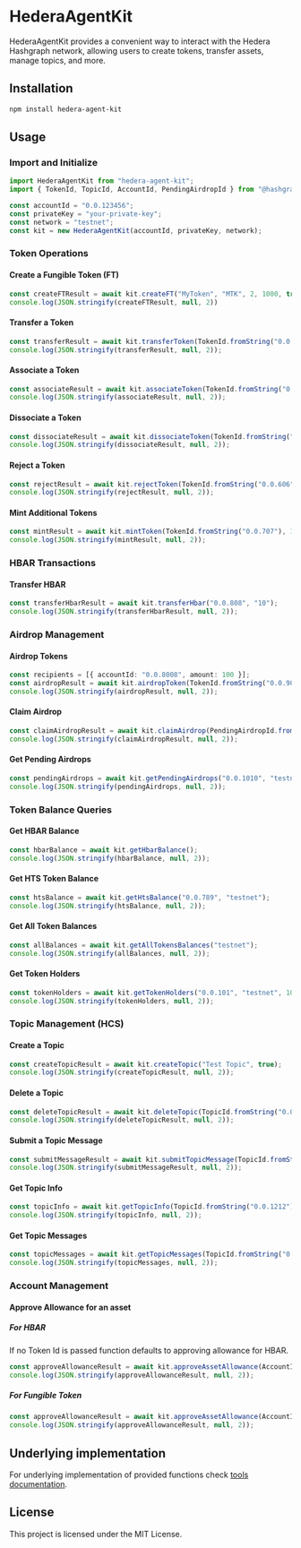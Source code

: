 # HederaAgentKit

HederaAgentKit provides a convenient way to interact with the Hedera Hashgraph network, allowing users to create tokens, transfer assets, manage topics, and more.

## Installation

```sh
npm install hedera-agent-kit
```

## Usage

### Import and Initialize

```ts
import HederaAgentKit from "hedera-agent-kit";
import { TokenId, TopicId, AccountId, PendingAirdropId } from "@hashgraph/sdk";

const accountId = "0.0.123456";
const privateKey = "your-private-key";
const network = "testnet";
const kit = new HederaAgentKit(accountId, privateKey, network);
```

### Token Operations

#### Create a Fungible Token (FT)
```ts
const createFTResult = await kit.createFT("MyToken", "MTK", 2, 1000, true);
console.log(JSON.stringify(createFTResult, null, 2))
```

#### Transfer a Token
```ts
const transferResult = await kit.transferToken(TokenId.fromString("0.0.123"), "0.0.456", 100);
console.log(JSON.stringify(transferResult, null, 2));

```

#### Associate a Token
```ts
const associateResult = await kit.associateToken(TokenId.fromString("0.0.202"));
console.log(JSON.stringify(associateResult, null, 2));
```

#### Dissociate a Token
```ts
const dissociateResult = await kit.dissociateToken(TokenId.fromString("0.0.303"));
console.log(JSON.stringify(dissociateResult, null, 2));
```

#### Reject a Token
```ts
const rejectResult = await kit.rejectToken(TokenId.fromString("0.0.606"));
console.log(JSON.stringify(rejectResult, null, 2));
```

#### Mint Additional Tokens
```ts
const mintResult = await kit.mintToken(TokenId.fromString("0.0.707"), 1000);
console.log(JSON.stringify(mintResult, null, 2));
```

### HBAR Transactions

#### Transfer HBAR
```ts
const transferHbarResult = await kit.transferHbar("0.0.808", "10");
console.log(JSON.stringify(transferHbarResult, null, 2));
```

### Airdrop Management

#### Airdrop Tokens
```ts
const recipients = [{ accountId: "0.0.8008", amount: 100 }];
const airdropResult = await kit.airdropToken(TokenId.fromString("0.0.9009"), recipients);
console.log(JSON.stringify(airdropResult, null, 2));
```

#### Claim Airdrop
```ts
const claimAirdropResult = await kit.claimAirdrop(PendingAirdropId.fromString("0.0.909"));
console.log(JSON.stringify(claimAirdropResult, null, 2));
```

#### Get Pending Airdrops
```ts
const pendingAirdrops = await kit.getPendingAirdrops("0.0.1010", "testnet");
console.log(JSON.stringify(pendingAirdrops, null, 2));
```

### Token Balance Queries

#### Get HBAR Balance
```ts
const hbarBalance = await kit.getHbarBalance();
console.log(JSON.stringify(hbarBalance, null, 2));
```

#### Get HTS Token Balance
```ts
const htsBalance = await kit.getHtsBalance("0.0.789", "testnet");
console.log(JSON.stringify(htsBalance, null, 2));
```

#### Get All Token Balances
```ts
const allBalances = await kit.getAllTokensBalances("testnet");
console.log(JSON.stringify(allBalances, null, 2));
```

#### Get Token Holders
```ts
const tokenHolders = await kit.getTokenHolders("0.0.101", "testnet", 10);
console.log(JSON.stringify(tokenHolders, null, 2));
```

### Topic Management (HCS)

#### Create a Topic
```ts
const createTopicResult = await kit.createTopic("Test Topic", true);
console.log(JSON.stringify(createTopicResult, null, 2));
```

#### Delete a Topic
```ts
const deleteTopicResult = await kit.deleteTopic(TopicId.fromString("0.0.1111"));
console.log(JSON.stringify(deleteTopicResult, null, 2));
```

#### Submit a Topic Message
```ts
const submitMessageResult = await kit.submitTopicMessage(TopicId.fromString("0.0.1313"), "Hello, Hedera!");
console.log(JSON.stringify(submitMessageResult, null, 2));
```

#### Get Topic Info
```ts
const topicInfo = await kit.getTopicInfo(TopicId.fromString("0.0.1212"), "testnet");
console.log(JSON.stringify(topicInfo, null, 2));
```

#### Get Topic Messages
```ts
const topicMessages = await kit.getTopicMessages(TopicId.fromString("0.0.1414"), "testnet");
console.log(JSON.stringify(topicMessages, null, 2));
```

### Account Management

#### Approve Allowance for an asset
##### For HBAR
If no Token Id is passed function defaults to approving allowance for HBAR.
```ts
const approveAllowanceResult = await kit.approveAssetAllowance(AccountId.fromString('5393196'), 10);
console.log(JSON.stringify(approveAllowanceResult, null, 2));
```

##### For Fungible Token
```ts
const approveAllowanceResult = await kit.approveAssetAllowance(AccountId.fromString('5393196'), 10, TokenId.fromString('0.0.5445171'));
console.log(JSON.stringify(approveAllowanceResult, null, 2));
```

## Underlying implementation
For underlying implementation of provided functions check [tools documentation](../tools/README.md).

## License
This project is licensed under the MIT License.

